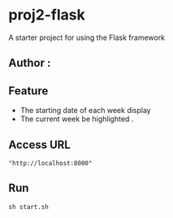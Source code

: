# proj2-flask
A starter project for using the Flask framework



## Author : 

## Feature

  * The starting date of each week display
  * The current week be highlighted . 

## Access URL
    "http://localhost:8000"
## Run
    sh start.sh  

